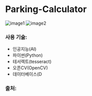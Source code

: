 # Parking-Calculator

![image1](https://user-images.githubusercontent.com/78195880/108955459-8c4bd100-76b1-11eb-805d-f4d12b2bf4e4.PNG)
![image2](https://user-images.githubusercontent.com/78195880/108955467-91108500-76b1-11eb-8b8a-024282b3f413.PNG)

### 사용 기술:
*  인공지능(AI)
* 파이썬(Python)
* 테서렉트(tesseract)
* 오픈CV(OpenCV)
* 데이터베이스(D

### 출처:
